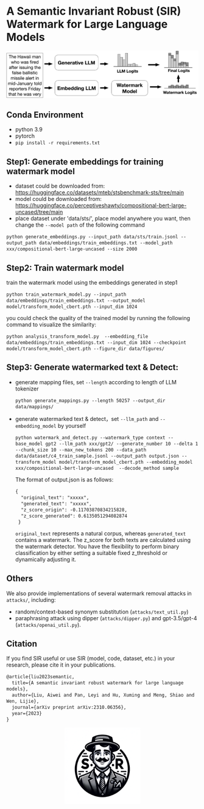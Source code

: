 <!-- ![SIR](./figs/logo.png) -->

# A Semantic Invariant Robust (SIR) Watermark for Large Language Models

![SIR](./figs/r-robust-model.png)

## Conda Environment

- python 3.9
- pytorch
- `pip install -r requirements.txt`

## Step1: Generate embeddings for training watermark model

- dataset could be downloaded from: https://huggingface.co/datasets/mteb/stsbenchmark-sts/tree/main
- model could be downloaded from: https://huggingface.co/perceptiveshawty/compositional-bert-large-uncased/tree/main
- place dataset under 'data/sts/', place model anywhere you want, then change the `--model path` of the following command

```
python generate_embeddings.py --input_path data/sts/train.jsonl --output_path data/embeddings/train_embeddings.txt --model_path xxx/compositional-bert-large-uncased --size 2000
```

## Step2: Train watermark model

train the watermark model using the embeddings generated in step1

```
python train_watermark_model.py --input_path data/embeddings/train_embeddings.txt --output_model model/transform_model_cbert.pth --input_dim 1024
```

you could check the quality of the trained model by running the following command to visualize the similarity:

```
python analysis_transform_model.py  --embedding_file data/embeddings/train_embeddings.txt --input_dim 1024 --checkpoint model/transform_model_cbert.pth --figure_dir data/figures/
```

## Step3: Generate watermarked text & Detect:

- generate mapping files, set `--length` according to length of LLM tokenizer

  ```
  python generate_mappings.py --length 50257 --output_dir data/mappings/ 
  ```
- generate watermarked text & detect，set `--llm_path` and `--embedding_model` by yourself

  ```
  python watermark_and_detect.py --watermark_type context --base_model gpt2 --llm_path xxx/gpt2/ --generate_number 10 --delta 1 --chunk_size 10 --max_new_tokens 200 --data_path data/dataset/c4_train_sample.jsonl --output_path output.json --transform_model model/transform_model_cbert.pth --embedding_model xxx/compositional-bert-large-uncased  --decode_method sample
  ```

  The format of output.json is as follows:

  ```
  {
    "original_text": "xxxxx",
    "generated_text": "xxxxx",
    "z_score_origin": -0.11703870834215828,
    "z_score_generated": 0.6135051294082874
   }
  ```

  `original_text` represents a natural corpus, whereas `generated_text` contains a watermark. The z_score for both texts are calculated using the watermark detector. You have the flexibility to perform binary classification by either setting a suitable fixed z_threshold or dynamically adjusting it.

## Others

We also provide implementations of several watermark removal attacks in `attacks/`, including:

- random/context-based synonym substitution (`attacks/text_util.py`)
- paraphrasing attack using dipper (`attacks/dipper.py`) and gpt-3.5/gpt-4 (`attacks/openai_util.py`).


## Citation
If you find SIR useful or use SIR (model, code, dataset, etc.) in your research, please cite it in your publications.

```
@article{liu2023semantic,
  title={A semantic invariant robust watermark for large language models},
  author={Liu, Aiwei and Pan, Leyi and Hu, Xuming and Meng, Shiao and Wen, Lijie},
  journal={arXiv preprint arXiv:2310.06356},
  year={2023}
}
```

<div style="text-align: center;">
<img src="./figs/logo.png" alt="替代文本" title="可选标题" width="200" height="200">
</div>